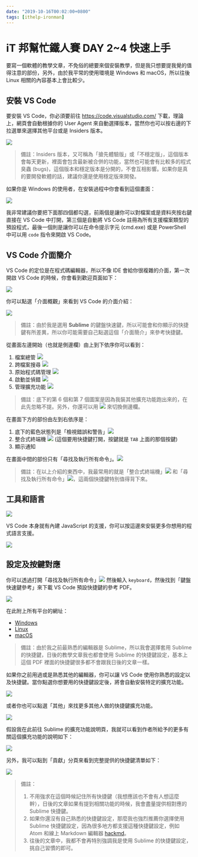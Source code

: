 ```yaml
---
date: "2019-10-16T00:02:00+0800"
tags: [ithelp-ironman]
---
```

# iT 邦幫忙鐵人賽 DAY 2~4 快速上手

要寫一個軟體的教學文章，不免俗的總要來個安裝教學，但是我只想要提我覺的值得注意的部份，另外，由於我平常的使用環境是 Windows 和 macOS，所以往後 Linux 相關的內容基本上會比較少。

## 安裝 VS Code

要安裝 VS Code，你必須要前往 <https://code.visualstudio.com/> 下載，理論上，網頁會自動根據你的 User Agent 來自動選擇版本，當然你也可以按右邊的下拉選單來選擇其他平台或是 Insiders 版本。

![](https://i.imgur.com/mvcGrbQ.png)

> 備註：Insiders 版本，又可稱為「搶先體驗版」或「不穩定版」，這個版本會每天更新，裡面會包含最新被合併的功能，當然也可能會有比較多的程式臭蟲 (bugs)，這個版本和穩定版本是分開的，不會互相影響。如果你是真的要開發軟體的話，建議你還是使用穩定版來開發。

如果你是 Windows 的使用者，在安裝過程中你會看到這個畫面：

![](https://i.imgur.com/Wt7XrnE.png)

我非常建議你要把下面那四個都勾選，前兩個是讓你可以對檔案或是資料夾按右鍵直接在 VS Code 中打開，第三個是自動將 VS Code 註冊為所有支援檔案類型的預設程式，最後一個則是讓你可以在命令提示字元 (cmd.exe) 或是 PowerShell 中可以用 `code` 指令來開啟 VS Code。

## VS Code 介面簡介

VS Code 的定位是在程式碼編輯器，所以不像 IDE 會給你很複雜的介面，第一次開啟 VS Code 的時候，你會看到歡迎頁面如下：

![](https://i.imgur.com/pBfKGPy.png)

你可以點選「介面概觀」來看到 VS Code 的介面介紹：

![](https://i.imgur.com/69mmcxn.png)

> 備註：由於我是選用 **Sublime** 的鍵盤快速鍵，所以可能會和你顯示的快捷鍵有所差異，所以你可能需要自己點選這個「介面簡介」來參考快捷鍵。

從畫面左邊開始（也就是側邊欄）由上到下依序你可以看到：

1. 檔案總管 ![](https://i.imgur.com/Ld3Ingq.png)
2. 跨檔案搜尋 ![](https://i.imgur.com/DsnlsTN.png)
3. 原始程式碼管理 ![](https://i.imgur.com/22WXDEg.png)
4. 啟動並偵錯 ![](https://i.imgur.com/yB2GVoj.png)
5. 管理擴充功能 ![](https://i.imgur.com/kxAUO1J.png)

> 備註：底下的第 6 個和第 7 個圖案是因為我裝其他擴充功能跑出來的，在此先忽略不提。另外，你還可以用 ![](https://i.imgur.com/RNEVSF1.png) 來切換側邊欄。

在畫面下方的部份由左到右依序是：

1. 底下的藍色狀態列是「檢視錯誤和警告」![](https://i.imgur.com/Jyes2v8.png)
2. 整合式終端機 ![](https://i.imgur.com/izURn5b.png) (這個要用快捷鍵打開，按鍵就是 `TAB` 上面的那個按鍵)
3. 顯示通知

在畫面中間的部份只有「尋找及執行所有命令」。![](https://i.imgur.com/EXvNZfc.png)

> 備註：在以上介紹的東西中，我最常用的就是「整合式終端機」![](https://i.imgur.com/izURn5b.png) 和「尋找及執行所有命令」![](https://i.imgur.com/EXvNZfc.png)，這兩個快捷鍵特別值得背下來。

## 工具和語言

![](https://i.imgur.com/sapuRLw.png)

VS Code 本身就有內建 JavaScript 的支援，你可以按這邊來安裝更多你想用的程式語言支援。

![](https://i.imgur.com/jL1dPSL.png)

## 設定及按鍵對應

你可以透過打開「尋找及執行所有命令」![](https://i.imgur.com/EXvNZfc.png) 然後輸入 `keyboard`，然後找到「鍵盤快速鍵參考」來下載 VS Code 預設快捷鍵的參考 PDF。 

![](https://i.imgur.com/wOPa3ER.png)

在此附上所有平台的網址：

* [Windows](https://code.visualstudio.com/shortcuts/keyboard-shortcuts-windows.pdf)
* [Linux](https://code.visualstudio.com/shortcuts/keyboard-shortcuts-linux.pdf)
* [macOS](https://code.visualstudio.com/shortcuts/keyboard-shortcuts-macos.pdf)

> 備註：由於我之前最熟悉的編輯器是 Sublime，所以我會選擇套用 Sublime 的快捷鍵，日後的教學文章我也都會使用 Sublime 的快捷鍵設定，基本上這個 PDF 裡面的快捷鍵很多都不會跟我日後的文章一樣。

如果你之前用過或是熟悉其他的編輯器，你可以讓 VS Code 使用你熟悉的設定以及快捷鍵。當你點選你想要用的快捷鍵設定後，將會自動安裝特定的擴充功能。

![](https://i.imgur.com/FrdGW4V.png)

或者你也可以點選「其他」來找更多其他人做的快捷鍵擴充功能。

![](https://i.imgur.com/GctD0TB.png)

假設我在此前往 Sublime 的擴充功能說明頁，我就可以看到作者所給予的更多有關這個擴充功能的說明如下：

![](https://i.imgur.com/V2Pped2.png)

另外，我可以點到「貢獻」分頁來看到完整提供的快捷鍵清單如下：

![](https://i.imgur.com/OX9ctlX.png)

> 備註：
> 1. 不用強求在這個時候記住所有快捷鍵（我想應該也不會有人想這麼幹），日後的文章如果有提到相關功能的時候，我會盡量提供相對應的 Sublime 快捷鍵。
> 2. 如果你還沒有自己熟悉的快捷鍵設定，那麼我也強烈推薦你選擇使用 Sublime 快捷鍵設定，因為很多地方都支援這種快捷鍵設定，例如 Atom 和線上 Markdown 編輯器 [hackmd](https://hackmd.io)。
> 3. 往後的文章中，我都不會再特別強調我是使用 Sublime 的快捷鍵設定，挑自己習慣的即可。
